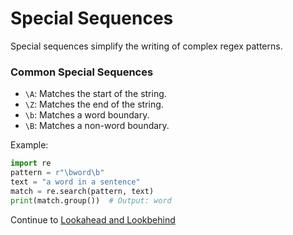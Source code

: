 # Special Sequences

Special sequences simplify the writing of complex regex patterns.

### Common Special Sequences
- `\A`: Matches the start of the string.
- `\Z`: Matches the end of the string.
- `\b`: Matches a word boundary.
- `\B`: Matches a non-word boundary.

Example:
```python
import re
pattern = r"\bword\b"
text = "a word in a sentence"
match = re.search(pattern, text)
print(match.group())  # Output: word
```

Continue to [Lookahead and Lookbehind](./Lookahead_and_Lookbehind.md)